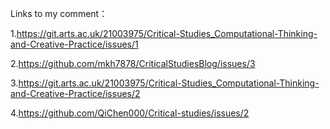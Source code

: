 Links to my comment：

1.https://git.arts.ac.uk/21003975/Critical-Studies_Computational-Thinking-and-Creative-Practice/issues/1

2.https://github.com/mkh7878/CriticalStudiesBlog/issues/3

3.https://git.arts.ac.uk/21003975/Critical-Studies_Computational-Thinking-and-Creative-Practice/issues/2

4.https://github.com/QiChen000/Critical-studies/issues/2


